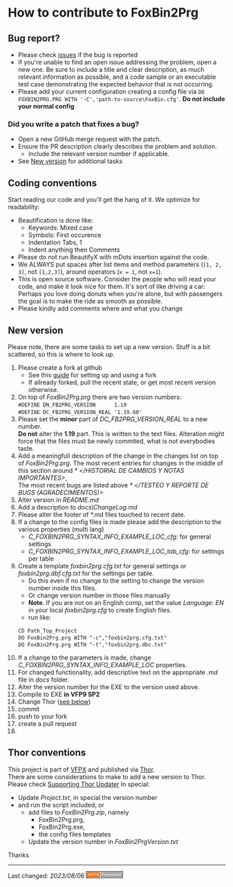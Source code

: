 # How to contribute to FoxBin2Prg

## Bug report?
- Please check  [issues](https://github.com/fdbozzo/foxbin2prg/issues) if the bug is reported
- If you're unable to find an open issue addressing the problem, open a new one. Be sure to include a title and clear description, as much relevant information as possible, and a code sample or an executable test case demonstrating the expected behavior that is not occurring.
- Please add your current configuration creating a config file via `DO FOXBIN2PRG.PRG WITH '-C','path-to-source\FoxBin.cfg'`. **Do not include your normal config**

### Did you write a patch that fixes a bug?
- Open a new GitHub merge request with the patch.
- Ensure the PR description clearly describes the problem and solution.
  - Include the relevant version number if applicable.
- See [New version](#new-version) for additional tasks

## Coding conventions

Start reading our code and you'll get the hang of it. We optimize for readability:

- Beautification is done like:
  - Keywords: Mixed case 
  - Symbols: First occurence
  - Indentation Tabs, 1
  - Indent anything then Comments
- Please do not run BeautifyX with mDots insertion against the code. 
- We ALWAYS put spaces after list items and method parameters (`[1, 2, 3]`, not `[1,2,3]`), around operators (`x = 1`, not `x=1`).
- This is open source software. Consider the people who will read your code, and make it look nice for them. It's sort of like driving a car: Perhaps you love doing donuts when you're alone, but with passengers the goal is to make the ride as smooth as possible.
- Please kindly add comments where and what you change

## New version
Please note, there are some tasks to set up a new version.
Stuff is a bit scattered, so this is where to look up.
1. Please create a fork at github
   - See this [guide](https://www.dataschool.io/how-to-contribute-on-github/) for setting up and using a fork
   - If allready forked, pull the recent state, or get most recent version otherwise.
0. On top of _FoxBin2Prg.prg_ there are two version numbers:   
`#DEFINE DN_FB2PRG_VERSION      1.19`    
`#DEFINE DC_FB2PRG_VERSION_REAL '1.19.60'`
1. Please set the **minor** part of _DC_FB2PRG_VERSION_REAL_ to a new number.   
   **Do not** alter the **1.19** part. This is written to the text files.
   Alteration might force that the files must be newly commited, what is not everybodies taste.
3. Add a meaningfull description of the change in the changes list on top of _FoxBin2Prg.prg_.
   The most recent entries for changes in the middle of this section around _* </HISTORIAL DE CAMBIOS Y NOTAS IMPORTANTES>_,   
   The most recent bugs are listed above _* </TESTEO Y REPORTE DE BUGS (AGRADECIMIENTOS)>_
4. Alter version in _README.md_
4. Add a description to _docs\ChangeLog.md_
6. Please alter the footer of *.md files touched to recent date.
4. If a change to the config files is made please add the description to the various properties (multi lang)
   - _C_FOXBIN2PRG_SYNTAX_INFO_EXAMPLE_LOC_cfg:_ for general settings
   - _C_FOXBIN2PRG_SYNTAX_INFO_EXAMPLE_LOC_tab_cfg:_ for settings per table
4. Create a template _foxbin2prg.cfg.txt_ for general settings or _foxbin2prg.dbf.cfg.txt_ for the settings per table.
   - Do this even if no change to the setting to change the version number inside this files.
   - Or change version number in those files manually
   - **Note**. If you are not on an English comp, set the value _Language: EN_ in your local _foxbin2prg.cfg_ to create English files.
   - run like:
   ```
   CD Path_Top_Project
   DO FoxBin2Prg.prg WITH "-c","foxbin2prg.cfg.txt"
   DO FoxBin2Prg.prg WITH "-t","foxbin2prg.dbc.txt"
   ```
5. If a change to the parameters is made, change _C_FOXBIN2PRG_SYNTAX_INFO_EXAMPLE_LOC_ properties.
4. For changed functionality, add descriptive text on the appropriate _.md_ file in _docs_ folder.
2. Alter the version number for the EXE to the version used above.
0. Compile to EXE **in VFP9 SP2**
8. Change Thor ([see below](#thor-conventions))
8. commit
9. push to your fork
0. create a pull request
1.

## Thor conventions
This project is part of [VFPX](https://vfpx.github.io/) and published via [Thor](https://github.com/VFPX/Thor).   
There are some considerations to make to add a new version to Thor.   
Please check [Supporting Thor Updater](https://vfpx.github.io/thorupdate/)
In special:
- Update _Project.txt_, in special the version number
- and run the script included, or 
   - add files to _FoxBin2Prg.zip_, namely
     - FoxBin2Prg.prg,
     - FoxBin2Prg.exe,
     - the config files templates
   - Update the version number in _FoxBin2PrgVersion.txt_

Thanks

----
Last changed: _2023/08/06_ ![Picture](../docs/pictures/vfpxpoweredby_alternative.gif)

